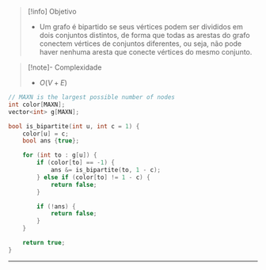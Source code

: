 > [!info] Objetivo
> - Um grafo é bipartido se seus vértices podem ser divididos em dois conjuntos distintos, de forma que todas as arestas do grafo conectem vértices de conjuntos diferentes, ou seja, não pode haver nenhuma aresta que conecte vértices do mesmo conjunto.

> [!note]- Complexidade
> - $O(V + E)$

```cpp
// MAXN is the largest possible number of nodes
int color[MAXN];
vector<int> g[MAXN];

bool is_bipartite(int u, int c = 1) {
	color[u] = c;
	bool ans {true};

	for (int to : g[u]) {
		if (color[to] == -1) {
			ans &= is_bipartite(to, 1 - c);
		} else if (color[to] != 1 - c) {
			return false;
		}

		if (!ans) {
			return false;
		}
	}

	return true;
}
```

---